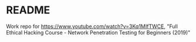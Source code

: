 # README

Work repo for <https://www.youtube.com/watch?v=3Kq1MIfTWCE>, "Full Ethical Hacking Course - Network Penetration Testing for Beginners (2019)"
